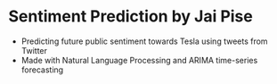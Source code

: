 # Sentiment Prediction by Jai Pise

- Predicting future public sentiment towards Tesla using tweets from Twitter
- Made with Natural Language Processing and ARIMA time-series forecasting
